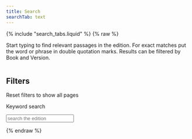 ```yaml
---
title: Search
searchTab: text
---
```


<div id="search">
{% include "search_tabs.liquid" %}
{% raw %}
  <p class="tab-intro">
      Start typing to find relevant passages in the edition. For exact matches put the word or phrase in double quotation marks. Results can be filtered by Book and Version.
  </p>
  <div class="columns">
    <form @submit.prevent="onSubmitInputs" class="search-inputs column is-3">
      <h2 class="undecorated">Filters</h2>
      <p><a @click="resetSelection()" class="button is-secondary is-small">Reset filters to show all pages</a></p>
      <nav class="panel is-info" v-if="!selection.hi">
        <p class="panel-heading">
          Keyword search
        </p>
        <div class="panel-block">
          <div class="field">
            <div class="control has-icons-left">
              <input class="input" type="search" v-model="selection.query" autoComplete="off" placeholder='search the edition' @search="search()" @keyup="onKeyUp()">
              <span class="icon is-left">
                <i class="fas fa-search" aria-hidden="true"></i>
              </span>
            </div>
          </div>
        </div>
        <template v-for="(facet, facetKey) in publicFacets">
          <p class="panel-heading">
            {{ getFacetTitleFromKey(facetKey) }}
          </p>
          <div class="panel-block">
            <ul class="undecorated-list">
              <li v-for="(count, optionKey) in facet">
                <label class="checkbox">
                  <input type="checkbox" v-on:change="onClickOption(facetKey, optionKey)" :checked="isOptionSelected(facetKey, optionKey)">
                  {{ optionKey }} 
                  ({{ count }})
                </label>
              </li> 
            </ul>
          </div>
        </template>
      </nav>
    </form>
    <div :class="{'search-results': true, 'column': true, 'updating': this.updating, 'updated': !this.updating }">
      <template v-if="resultsCount">
        <h2 class="undecorated">Results: {{ resultsCount }} {{ pluralise(resultsCount, 'edition page') }}</h2>
        <nav class="pagination" aria-label="pagination">
          <ul class="pagination-list">
            <li>
              <a href="#"
                v-on:click.prevent="onClickPrevPage"
                class="pagination-link button is-primary"
                aria-label="Previous page"
              >
              <!--TO: Unable to remove icon span without breaking page -->
              <span class="icon">
                  <i class="fas fa-caret-left" aria-hidden="true"></i>
                </span>
              ❮ Previous</a>
            </li>
            <li class="pagination-state">
              {{ selection.page }} of {{ lastPageNumber }}
            </li>
            <li>
              <a href="#"
                v-on:click.prevent="onClickNextPage"
                class="pagination-link button is-primary"
                aria-label="Next page"
              >Next ❯
              <!--TO: Unable to remove icon span without breaking page -->
                <span class="icon">
                  <i class="fas fa-caret-right" aria-hidden="true"></i>
                </span>
              </a>
            </li>
          </ul>
        </nav>
        <ul class="undecorated-list">
          <li v-for="(item, indexOnCurrentPage) in resultsOnCurrentPage" :class="{'result-item': 1, 'loaded': item?.extra, 'not-loaded': !(item?.extra)}" :data-item-index="indexOnCurrentPage">
            <template v-if="item.extra">
              <div class="result-head">
                <a :href="item.extra.meta.url">
                  {{ item.extra.meta.title }} 
                  <span class="tag is-light">({{ item.extra.meta.version }})</span>
                </a>
              </div>
              <div class="result-description" v-html="item.extra.excerpt">
              </div>
            </template>
            <template v-else>
              <div class="result-head">
                <a href="#">
                  Book 1, page 1
                  <span class="tag is-light">(Modernised)</span>
                </a>
              </div>
              <div class="result-description">1 Bishop Hall's 'Observations' in His Book of Meditations and Vows These things be comely and pleasant to see, and worthy of honour from the beholders: a young saint; an</div>
            </template>
          </li>
        </ul>
      </template>
      <template v-else>
        <h2>No results</h2>
        <p>Your query didn't return any result. 
          You may want to try different keywords or filters. 
          You can also <a @click.prevent="resetSelection()">reset</a> the search.
        </p>
      </template>
    </div>
  </div>
</div>
{% endraw %}

<script src="/assets/node_modules/vue/dist/vue.global.js"></script>
<script src="/assets/js/textsearch.js" type="module"></script>
